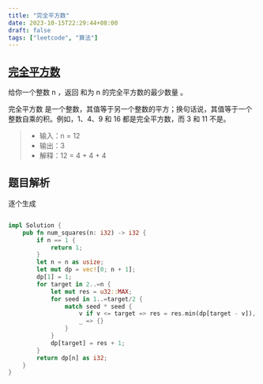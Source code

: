 ```yaml
---
title: "完全平方数"
date: 2023-10-15T22:29:44+08:00
draft: false
tags: ["leetcode", "算法"]
---
```


## [完全平方数](https://leetcode.cn/problems/perfect-squares/)

给你一个整数 n ，返回 和为 n 的完全平方数的最少数量 。

完全平方数 是一个整数，其值等于另一个整数的平方；换句话说，其值等于一个整数自乘的积。例如，1、4、9 和 16 都是完全平方数，而 3 和 11 不是。


>- 输入：n = 12
>- 输出：3 
>- 解释：12 = 4 + 4 + 4

## 题目解析

逐个生成

```rust

impl Solution {
    pub fn num_squares(n: i32) -> i32 {
        if n == 1 {
            return 1;
        }
        let n = n as usize;
        let mut dp = vec![0; n + 1];
        dp[1] = 1;
        for target in 2..=n {
            let mut res = u32::MAX;
            for seed in 1..=target/2 {
                match seed * seed {
                    v if v <= target => res = res.min(dp[target - v]),
                    _ => {}
                }
            }
            dp[target] = res + 1;
        }
        return dp[n] as i32;
    }
}
```

